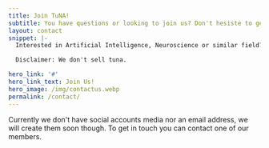 ```yaml
---
title: Join TuNA!
subtitle: You have questions or looking to join us? Don't hesiste to get in touch!
layout: contact
snippet: |-
  Interested in Artificial Intelligence, Neuroscience or similar field? Looking forward to connect and learn? Fill the form below to join our journey. 

  Disclaimer: We don't sell tuna. 

hero_link: '#'
hero_link_text: Join Us!
hero_image: /img/contactus.webp
permalink: /contact/
---
```


Currently we don't have social accounts media nor an email address, we will create them soon though. To get in touch you can contact one of our members.
